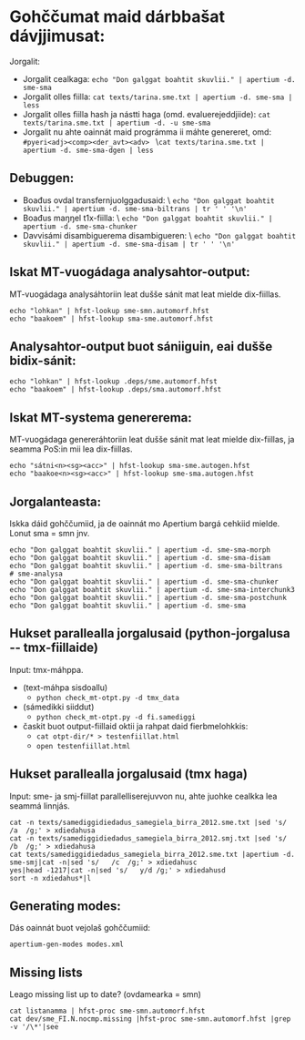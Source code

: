 

# Gohččumat maid dárbbašat dávjjimusat:


Jorgalit:

- Jorgalit cealkaga: ```echo "Don galggat boahtit skuvlii." | apertium -d. sme-sma```
- Jorgalit olles fiilla: ```cat texts/tarina.sme.txt | apertium -d. sme-sma | less```
- Jorgalit olles fiilla hash ja nástti haga (omd. evaluerejeddjiide): ```cat texts/tarina.sme.txt | apertium -d. -u sme-sma```
- Jorgalit nu ahte oainnát maid prográmma ii máhte genereret, omd: ```#pyeri<adj><comp><der_avt><adv> ```
 \\```cat texts/tarina.sme.txt | apertium -d. sme-sma-dgen | less``` 

## Debuggen:

- Boađus ovdal transfernjuolggadusaid: \\
```echo "Don galggat boahtit skuvlii." | apertium -d. sme-sma-biltrans | tr ' ' '\n'```
- Boađus maŋŋel t1x-fiilla: \\
```echo "Don galggat boahtit skuvlii." | apertium -d. sme-sma-chunker```
- Davvisámi disambiguerema disambigueren: \\
```echo "Don galggat boahtit skuvlii." | apertium -d. sme-sma-disam | tr ' ' '\n'```




## Iskat MT-vuogádaga analysahtor-output:
MT-vuogádaga analysáhtoriin leat dušše sánit mat leat mielde dix-fiillas.


```
echo "lohkan" | hfst-lookup sme-smn.automorf.hfst
echo "baakoem" | hfst-lookup sma-sme.automorf.hfst
```


## Analysahtor-output buot sániiguin, eai dušše bidix-sánit:
```
echo "lohkan" | hfst-lookup .deps/sme.automorf.hfst
echo "baakoem" | hfst-lookup .deps/sma.automorf.hfst
```


## Iskat MT-systema genererema:
MT-vuogádaga genereráhtoriin leat dušše sánit mat leat mielde dix-fiillas, ja seamma PoS:in mii lea dix-fiillas.
```
echo "sátni<n><sg><acc>" | hfst-lookup sma-sme.autogen.hfst
echo "baakoe<n><sg><acc>" | hfst-lookup sme-sma.autogen.hfst
```


## Jorgalanteasta:
Iskka dáid gohččumiid, ja de oainnát mo Apertium bargá cehkiid mielde. Lonut sma = smn jnv.

```
echo "Don galggat boahtit skuvlii." | apertium -d. sme-sma-morph
echo "Don galggat boahtit skuvlii." | apertium -d. sme-sma-disam
echo "Don galggat boahtit skuvlii." | apertium -d. sme-sma-biltrans   # sme-analysa
echo "Don galggat boahtit skuvlii." | apertium -d. sme-sma-chunker
echo "Don galggat boahtit skuvlii." | apertium -d. sme-sma-interchunk3
echo "Don galggat boahtit skuvlii." | apertium -d. sme-sma-postchunk
echo "Don galggat boahtit skuvlii." | apertium -d. sme-sma
```


## Hukset parallealla jorgalusaid (python-jorgalusa -- tmx-fiillaide)


Input: tmx-máhppa.

- (text-máhpa sisdoallu)
	- `python check_mt-otpt.py -d tmx_data` 
- (sámedikki siiddut)
	- `python check_mt-otpt.py -d fi.samediggi`
- časkit buot output-fiillaid oktii ja rahpat daid fierbmelohkkis:
	- `cat otpt-dir/* > testenfiillat.html`
	- `open testenfiillat.html`




## Hukset parallealla jorgalusaid (tmx haga)


Input: sme- ja smj-fiillat parallelliserejuvvon nu, ahte juohke cealkka lea seammá linnjás.


```
cat -n texts/samediggidiedadus_samegiela_birra_2012.sme.txt |sed 's/	/a	/g;' > xdiedahusa
cat -n texts/samediggidiedadus_samegiela_birra_2012.smj.txt |sed 's/	/b	/g;' > xdiedahusa
cat texts/samediggidiedadus_samegiela_birra_2012.sme.txt |apertium -d. sme-smj|cat -n|sed 's/	/c	/g;' > xdiedahusc
yes|head -1217|cat -n|sed 's/	y/d	/g;' > xdiedahusd
sort -n xdiedahus*|l
```


## Generating modes:
Dás oainnát buot vejolaš gohččumiid:
```
apertium-gen-modes modes.xml
```


## Missing lists


Leago missing list up to date?  (ovdamearka = smn)


```
cat listanamma | hfst-proc sme-smn.automorf.hfst
cat dev/sme_FI.N.nocmp.missing |hfst-proc sme-smn.automorf.hfst |grep -v '/\*'|see
```




